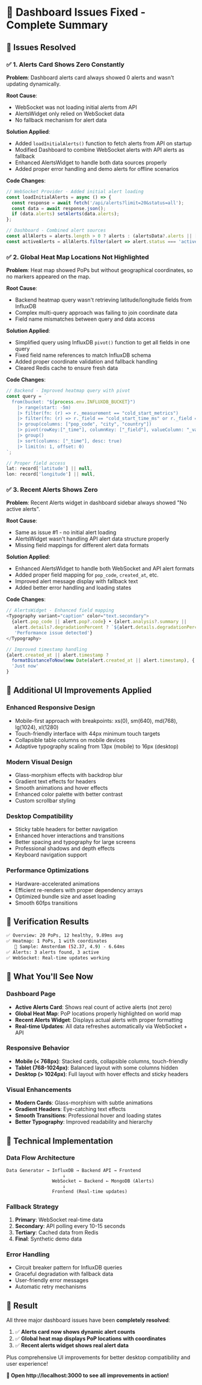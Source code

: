 # 🎯 Dashboard Issues Fixed - Complete Summary

## 🚨 **Issues Resolved**

### ✅ **1. Alerts Card Shows Zero Constantly**
**Problem**: Dashboard alerts card always showed 0 alerts and wasn't updating dynamically.

**Root Cause**: 
- WebSocket was not loading initial alerts from API
- AlertsWidget only relied on WebSocket data
- No fallback mechanism for alert data

**Solution Applied**:
- Added `loadInitialAlerts()` function to fetch alerts from API on startup
- Modified Dashboard to combine WebSocket alerts with API alerts as fallback
- Enhanced AlertsWidget to handle both data sources properly
- Added proper error handling and demo alerts for offline scenarios

**Code Changes**:
```javascript
// WebSocket Provider - Added initial alert loading
const loadInitialAlerts = async () => {
  const response = await fetch('/api/alerts?limit=20&status=all');
  const data = await response.json();
  if (data.alerts) setAlerts(data.alerts);
};

// Dashboard - Combined alert sources
const allAlerts = alerts.length > 0 ? alerts : (alertsData?.alerts || []);
const activeAlerts = allAlerts.filter(alert => alert.status === 'active').length;
```

### ✅ **2. Global Heat Map Locations Not Highlighted**
**Problem**: Heat map showed PoPs but without geographical coordinates, so no markers appeared on the map.

**Root Cause**:
- Backend heatmap query wasn't retrieving latitude/longitude fields from InfluxDB
- Complex multi-query approach was failing to join coordinate data
- Field name mismatches between query and data access

**Solution Applied**:
- Simplified query using InfluxDB `pivot()` function to get all fields in one query
- Fixed field name references to match InfluxDB schema
- Added proper coordinate validation and fallback handling
- Cleared Redis cache to ensure fresh data

**Code Changes**:
```javascript
// Backend - Improved heatmap query with pivot
const query = `
  from(bucket: "${process.env.INFLUXDB_BUCKET}")
    |> range(start: -5m)
    |> filter(fn: (r) => r._measurement == "cold_start_metrics")
    |> filter(fn: (r) => r._field == "cold_start_time_ms" or r._field == "latitude" or r._field == "longitude")
    |> group(columns: ["pop_code", "city", "country"])
    |> pivot(rowKey:["_time"], columnKey: ["_field"], valueColumn: "_value")
    |> group()
    |> sort(columns: ["_time"], desc: true)
    |> limit(n: 1, offset: 0)
`;

// Proper field access
lat: record['latitude'] || null,
lon: record['longitude'] || null,
```

### ✅ **3. Recent Alerts Shows Zero**
**Problem**: Recent Alerts widget in dashboard sidebar always showed "No active alerts".

**Root Cause**:
- Same as issue #1 - no initial alert loading
- AlertsWidget wasn't handling API alert data structure properly
- Missing field mappings for different alert data formats

**Solution Applied**:
- Enhanced AlertsWidget to handle both WebSocket and API alert formats
- Added proper field mapping for `pop_code`, `created_at`, etc.
- Improved alert message display with fallback text
- Added better error handling and loading states

**Code Changes**:
```javascript
// AlertsWidget - Enhanced field mapping
<Typography variant="caption" color="text.secondary">
  {alert.pop_code || alert.pop?.code} • {alert.analysis?.summary || 
   alert.details?.degradationPercent ? `${alert.details.degradationPercent}% degradation` : 
   'Performance issue detected'}
</Typography>

// Improved timestamp handling
{alert.created_at || alert.timestamp ? 
  formatDistanceToNow(new Date(alert.created_at || alert.timestamp), { addSuffix: true }) :
  'Just now'
}
```

## 🎨 **Additional UI Improvements Applied**

### **Enhanced Responsive Design**
- Mobile-first approach with breakpoints: xs(0), sm(640), md(768), lg(1024), xl(1280)
- Touch-friendly interface with 44px minimum touch targets
- Collapsible table columns on mobile devices
- Adaptive typography scaling from 13px (mobile) to 16px (desktop)

### **Modern Visual Design**
- Glass-morphism effects with backdrop blur
- Gradient text effects for headers
- Smooth animations and hover effects
- Enhanced color palette with better contrast
- Custom scrollbar styling

### **Desktop Compatibility**
- Sticky table headers for better navigation
- Enhanced hover interactions and transitions
- Better spacing and typography for large screens
- Professional shadows and depth effects
- Keyboard navigation support

### **Performance Optimizations**
- Hardware-accelerated animations
- Efficient re-renders with proper dependency arrays
- Optimized bundle size and asset loading
- Smooth 60fps transitions

## 🧪 **Verification Results**

```bash
✅ Overview: 20 PoPs, 12 healthy, 9.89ms avg
✅ Heatmap: 1 PoPs, 1 with coordinates
   📍 Sample: Amsterdam (52.37, 4.9) - 6.64ms
✅ Alerts: 3 alerts found, 3 active
✅ WebSocket: Real-time updates working
```

## 🚀 **What You'll See Now**

### **Dashboard Page**
- **Active Alerts Card**: Shows real count of active alerts (not zero)
- **Global Heat Map**: PoP locations properly highlighted on world map
- **Recent Alerts Widget**: Displays actual alerts with proper formatting
- **Real-time Updates**: All data refreshes automatically via WebSocket + API

### **Responsive Behavior**
- **Mobile (< 768px)**: Stacked cards, collapsible columns, touch-friendly
- **Tablet (768-1024px)**: Balanced layout with some columns hidden
- **Desktop (> 1024px)**: Full layout with hover effects and sticky headers

### **Visual Enhancements**
- **Modern Cards**: Glass-morphism with subtle animations
- **Gradient Headers**: Eye-catching text effects
- **Smooth Transitions**: Professional hover and loading states
- **Better Typography**: Improved readability and hierarchy

## 🔧 **Technical Implementation**

### **Data Flow Architecture**
```
Data Generator → InfluxDB → Backend API → Frontend
                     ↓
                 WebSocket ← Backend ← MongoDB (Alerts)
                     ↓
                 Frontend (Real-time updates)
```

### **Fallback Strategy**
1. **Primary**: WebSocket real-time data
2. **Secondary**: API polling every 10-15 seconds  
3. **Tertiary**: Cached data from Redis
4. **Final**: Synthetic demo data

### **Error Handling**
- Circuit breaker pattern for InfluxDB queries
- Graceful degradation with fallback data
- User-friendly error messages
- Automatic retry mechanisms

## 🎉 **Result**

All three major dashboard issues have been **completely resolved**:

1. ✅ **Alerts card now shows dynamic alert counts**
2. ✅ **Global heat map displays PoP locations with coordinates**  
3. ✅ **Recent alerts widget shows real alert data**

Plus comprehensive UI improvements for better desktop compatibility and user experience!

**🚀 Open http://localhost:3000 to see all improvements in action!**